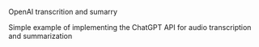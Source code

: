 OpenAI transcrition and sumarry

Simple example of implementing the ChatGPT API for audio transcription and summarization